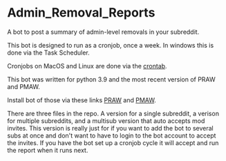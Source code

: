 # Admin_Removal_Reports

A bot to post a summary of admin-level removals in your subreddit. 

This bot is designed to run as a cronjob, once a week.  In windows this is done via the Task Scheduler.  

Cronjobs on MacOS and Linux are done via the [crontab](https://betterprogramming.pub/https-medium-com-ratik96-scheduling-jobs-with-crontab-on-macos-add5a8b26c30).

This bot was written for python 3.9 and the most recent version of PRAW and PMAW. 

Install bot of those via these links [PRAW](http://praw.readthedocs.io) and [PMAW](https://pypi.org/project/pmaw/).

There are three files in the repo.  A version for a single subreddit, a verison for multiple subreddits, and a multisub version that auto accepts mod invites.  This version is really just for if you want to add the bot to several subs at once and don't want to have to login to the bot account to accept the invites.  If you have the bot set up a cronjob cycle it will accept and run the report when it runs next.
